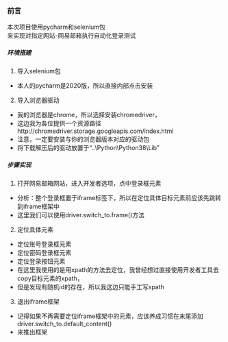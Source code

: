 ### 前言
本次项目使用pycharm和selenium包  
来实现对指定网站-网易邮箱执行自动化登录测试
  
##### 环境搭建  
1. 导入selenium包  
  + 本人的pycharm是2020版，所以直接内部点击安装
 

2. 导入浏览器驱动   
  + 我的浏览器是chrome，所以选择安装chromedriver，
  + 这边我为各位提供一个资源路径http://chromedriver.storage.googleapis.com/index.html
  + 注意，一定要安装与你的浏览器版本对应的驱动包
  + 将下载解压后的驱动放置于“..\Python\Python38\Lib”  


##### 步骤实现  
1. 打开网易邮箱网站，进入开发者选项，点中登录框元素
  + 分析：整个登录框置于iframe标签下，所以在定位具体目标元素前应该先跳转到iframe框架中
  + 这里我们可以使用driver.switch_to.frame()方法  
  
2. 定位具体元素  
  + 定位账号登录框元素   
  + 定位密码登录框元素   
  + 定位登录按钮元素  
  + 在这里我使用的是用xpath的方法去定位，我曾经想过直接使用开发者工具去copy目标元素的xpath，  
  + 但是发现有随机id的存在，所以我这边只能手工写xpath  
   
3. 退出iframe框架  
  + 记得如果不再需要定位iframe框架中的元素，应该养成习惯在末尾添加driver.switch_to.default_content()
  + 来推出框架  


